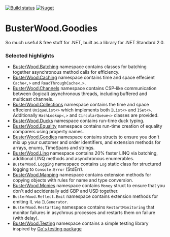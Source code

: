 [![Build status](https://ci.appveyor.com/api/projects/status/6ecfrrp2q2x0xvxm?svg=true)](https://ci.appveyor.com/project/busterwood/goodies/branch/master) [![Nuget](https://img.shields.io/nuget/v/BusterWood.Goodies.svg)](https://www.nuget.org/packages/BusterWood.Goodies)

# BusterWood.Goodies
So much useful & free stuff for .NET, built as a library for .NET Standard 2.0.

### Selected highlights

* [BusterWood.Batching](https://github.com/busterwood/Goodies/blob/master/Goodies/Batching/README.md) namespace contains classes for batching together asynchronous method calls for efficiency.
* [BusterWood.Caching](https://github.com/busterwood/Goodies/blob/master/Goodies/Caching/README.md) namespace contains time and space effecient `Cache<,>` and `ReadThroughCache<,>`.
* [BusterWood.Channels](https://github.com/busterwood/Goodies/blob/master/Goodies/Channels/README.md) namespace contains CSP-like communication between (logical) asynchronous threads, including buffered and multicast channels.
* [BusterWood.Collections](https://github.com/busterwood/Goodies/blob/master/Goodies/Collections/README.md) namespace contains the time and space effecient `UniqueList<>` which implements both `IList<>` and `ISet<>`. Additionally `HashLookup<,>` and `CircularQueue<>` classes are provided.
* [BusterWood.Ducks](https://github.com/busterwood/Goodies/blob/master/Goodies/Ducks/README.md) namespace contains run-time duck typing.
* [BusterWood.Equality](https://github.com/busterwood/Goodies/blob/master/Goodies/Equality/README.md) namespace contains run-time creation of equality comparers using property names.
* [BusterWood.Goodies](https://github.com/busterwood/Goodies/blob/master/Goodies/Goodies/README.md) namespace contains structs to ensure you don't mix up your customer and order identifiers, and extension methods for arrays, enums, TimeSpans and strings.
* [BusterWood.Linq](https://github.com/busterwood/Goodies/blob/master/Goodies/Linq/README.md) namespace contains 20% faster LINQ via batching, additional LINQ methods and asynchronous enumerables.
* `BusterWood.Logging` namespace contains `Log` static class for structured logging to `Console.Error` (StdErr).
* [BusterWood.Mapping](https://github.com/busterwood/Goodies/blob/master/Goodies/Mapping/README.md) namespace contains extension methods for copying objects with rules for name and type conversion.
* [BusterWood.Monies](https://github.com/busterwood/Goodies/blob/master/Goodies/Monies/README.md) namespace contains `Money` struct to ensure that you don't add accidentally add GBP and USD together.
* `BusterWood.Reflect.Emit` namespace contains extension methods for emiting IL via `ILGenerator`.
* `BusterWood.Restarting` namespace contains `RestartMonitoring` that monitor failures in asychrous processes and restarts them on failure (with delay).
* [BusterWood.Testing](https://github.com/busterwood/Goodies/blob/master/Goodies/Testing/README.md) namespace contains a simple testing library inspired by [Go's testing package](https://golang.org/pkg/testing/)
